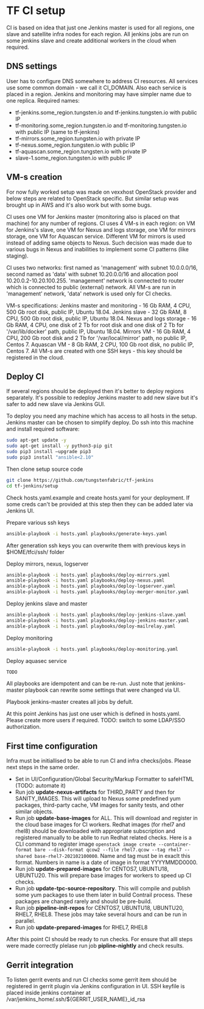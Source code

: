 # TF CI setup

CI is based on idea that just one Jenkins master is used for all regions, one slave and satellite infra nodes for each region. All jenkins jobs are run on some jenkins slave and create additional workers in the cloud when required.

## DNS settings

User has to configure DNS somewhere to address CI resources. All services use some common domain - we call it CI_DOMAIN. Also each service is placed in a region. Jenkins and monitoring may have simpler name due to one replica.
Required names:

- tf-jenkins.some_region.tungsten.io and tf-jenkins.tungsten.io with public IP
- tf-monitoring.some_region.tungsten.io and tf-monitoring.tungsten.io with public IP (same to tf-jenkins)
- tf-mirrors.some_region.tungsten.io with private IP
- tf-nexus.some_region.tungsten.io with public IP
- tf-aquascan.some_region.tungsten.io with private IP
- slave-1.some_region.tungsten.io with public IP

## VM-s creation

For now fully worked setup was made on vexxhost OpenStack provider and below steps are related to OpenStack specific. But similar setup was brought up in AWS and it's also work but with some bugs.

CI uses one VM for Jenkins master (monitoring also is placed on that machine) for any number of regions.
CI uses 4 VM-s in each region: on VM for Jenkins's slave, one VM for Nexus and logs storage, one VM for mirrors storage, one VM for Aquascan service.
Different VM for mirrors is used instead of adding same objects to Nexus. Such decision was made due to various bugs in Nexus and inabilities to implement some CI patterns (like staging).

CI uses two networks: first named as 'management' with subnet 10.0.0.0/16, second named as 'data' with subnet 10.20.0.0/16 and allocation pool 10.20.0.2-10.20.100.255. 'management' network is connected to router which is connected to public (external) network. All VM-s are run in 'management' network, 'data' network is used only for CI checks.

VM-s specifications:
Jenkins master and monitoring - 16 Gb RAM, 4 CPU, 500 Gb root disk, public IP, Ubuntu 18.04.
Jenkins slave - 32 Gb RAM, 8 CPU, 500 Gb root disk, public IP, Ubuntu 18.04.
Nexus and logs storage - 16 Gb RAM, 4 CPU, one disk of 2 Tb for root disk and one disk of 2 Tb for '/var/lib/docker' path, public IP, Ubuntu 18.04.
Mirrors VM - 16 Gb RAM, 4 CPU, 200 Gb root disk and 2 Tb for '/var/local/mirror' path, no public IP, Centos 7.
Aquascan VM - 8 Gb RAM, 2 CPU, 100 Gb root disk, no public IP, Centos 7.
All VM-s are created with one SSH keys - this key should be registered in the cloud.

## Deploy CI

If several regions should be deployed then it's better to deploy regions separately. It's possible to redeploy Jenkins master to add new slave but it's safer to add new slave via Jenkins GUI.

To deploy you need any machine which has access to all hosts in the setup. Jenkins master can be chosen to simplify deploy.
Do ssh into this machine and install required software:

```bash
sudo apt-get update -y
sudo apt-get install -y python3-pip git
sudo pip3 install —upgrade pip3
sudo pip3 install "ansible<2.10"
```

Then clone setup source code

```bash
git clone https://github.com/tungstenfabric/tf-jenkins
cd tf-jenkins/setup
```

Check hosts.yaml.example and create hosts.yaml for your deployment. If some creds can't be provided at this step then they can be added later via Jenkins UI.

Prepare various ssh keys

```bash
ansible-playbook -i hosts.yaml playbooks/generate-keys.yaml
```

After generation ssh keys you can overwrite them with previous keys in $HOME/tfci/ssh/ folder

Deploy mirrors, nexus, logserver

```bash
ansible-playbook -i hosts.yaml playbooks/deploy-mirrors.yaml
ansible-playbook -i hosts.yaml playbooks/deploy-nexus.yaml
ansible-playbook -i hosts.yaml playbooks/deploy-logserver.yaml
ansible-playbook -i hosts.yaml playbooks/deploy-merger-monitor.yaml
```

Deploy jenkins slave and master

```bash
ansible-playbook -i hosts.yaml playbooks/deploy-jenkins-slave.yaml
ansible-playbook -i hosts.yaml playbooks/deploy-jenkins-master.yaml
ansible-playbook -i hosts.yaml playbooks/deploy-mailrelay.yaml
```

Deploy monitoring

```bash
ansible-playbook -i hosts.yaml playbooks/deploy-monitoring.yaml
```

Deploy aquasec service

```bash
TODO
```

All playbooks are idempotent and can be re-run. Just note that jenkins-master playbook can rewrite some settings that were changed via UI.

Playbook jenkins-master creates all jobs by defult.

At this point Jenkins has just one user which is defined in hosts.yaml. Please create more users if required.
TODO: switch to some LDAP/SSO authorization.

## First time configuration

Infra must be initiallised to be able to run CI and infra checks/jobs. Please next steps in the same order.

- Set in UI/Configuration/Global Security/Markup Formatter to safeHTML (TODO: automate it)
- Run job **update-nexus-artifacts** for THIRD_PARTY and then for SANITY_IMAGES. This will upload to Nexus some predefined yum packages, third-party cache, VM images for sanity tests, and other similar objects.
- Run job **update-base-images** for ALL. This will download and register in the cloud base images for CI workers. Redhat images (for rhel7 and rhel8) should be downloaded with appropriate subscription and registered manually to be ablle to run Redhat related checks. Here is a CLI command to register image `openstack image create --container-format bare --disk-format qcow2 --file rhel7.qcow --tag rhel7 --shared base-rhel7-202102100000`. Name and tag must be in exaclt this format. Numbers in name is a date of image in format YYYYMMDD0000.
- Run job **update-prepared-images** for CENTOS7, UBUNTU18, UBUNTU20. This will prepare base images for workers to speed up CI checks.
- Run job **update-tpc-source-repository**. This will compile and publish some yum packages to use them later in build Contrail process. These packages are changed rarely and should be pre-build.
- Run job **pipeline-init-repos** for CENTOS7, UBUNTU18, UBUNTU20, RHEL7, RHEL8. These jobs may take several hours and can be run in parallel.
- Run job **update-prepared-images** for RHEL7, RHEL8

After this point CI should be ready to run checks. For ensure that alll steps were made correctly plelase run job **pipline-nightly** and check results.

## Gerrit integration

To listen gerrit events and run CI checks some gerrit item should be registered in gerrit plugin via Jenkins configuration in UI. SSH keyfile is placed inside jenkins container at /var/jenkins_home/.ssh/${GERRIT_USER_NAME}_id_rsa
